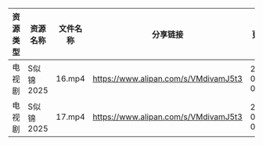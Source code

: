 | 资源类型 | 资源名称    | 文件名称   | 分享链接                                 | 更新时间                |
| ---- | ------- | ------ | ------------------------------------ | ------------------- |
| 电视剧  | S似锦2025 | 16.mp4 | https://www.alipan.com/s/VMdivamJ5t3 | 2025-03-08 00:07:02 |
| 电视剧  | S似锦2025 | 17.mp4 | https://www.alipan.com/s/VMdivamJ5t3 | 2025-03-08 00:07:02 |

